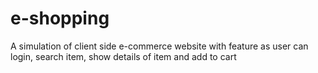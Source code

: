 # e-shopping

A simulation of client side e-commerce website with feature as user can login, search item, show details of item and add to cart
